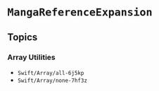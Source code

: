 # ``MangaReferenceExpansion``

## Topics

### Array Utilities

- ``Swift/Array/all-6j5kp``
- ``Swift/Array/none-7hf3z``
